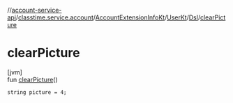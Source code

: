 //[account-service-api](../../../../../index.md)/[classtime.service.account](../../../index.md)/[AccountExtensionInfoKt](../../index.md)/[UserKt](../index.md)/[Dsl](index.md)/[clearPicture](clear-picture.md)

# clearPicture

[jvm]\
fun [clearPicture](clear-picture.md)()

<code>string picture = 4;</code>
